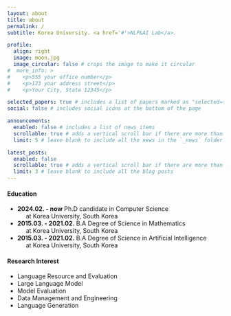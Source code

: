 ```yaml
---
layout: about
title: about
permalink: /
subtitle: Korea University. <a href='#'>NLP&AI Lab</a>. 

profile:
  align: right
  image: moon.jpg
  image_circular: false # crops the image to make it circular
#  more_info: >
#    <p>555 your office number</p>
#    <p>123 your address street</p>
#    <p>Your City, State 12345</p>

selected_papers: true # includes a list of papers marked as "selected={true}"
social: false # includes social icons at the bottom of the page

announcements:
  enabled: false # includes a list of news items
  scrollable: true # adds a vertical scroll bar if there are more than 3 news items
  limit: 5 # leave blank to include all the news in the `_news` folder

latest_posts:
  enabled: false
  scrollable: true # adds a vertical scroll bar if there are more than 3 new posts items
  limit: 3 # leave blank to include all the blog posts
---
```


[//]: # (Write your biography here. Tell the world about yourself. Link to your favorite [subreddit]&#40;http://reddit.com&#41;. You can put a picture in, too. The code is already in, just name your picture `prof_pic.jpg` and put it in the `img/` folder.)

[//]: # ()
[//]: # (Put your address / P.O. box / other info right below your picture. You can also disable any of these elements by editing `profile` property of the YAML header of your `_pages/about.md`. Edit `_bibliography/papers.bib` and Jekyll will render your [publications page]&#40;/al-folio/publications/&#41; automatically.)

[//]: # ()
[//]: # (Link to your social media connections, too. This theme is set up to use [Font Awesome icons]&#40;https://fontawesome.com/&#41; and [Academicons]&#40;https://jpswalsh.github.io/academicons/&#41;, like the ones below. Add your Facebook, Twitter, LinkedIn, Google Scholar, or just disable all of them.)

#### **Education**
- **2024.02. - now** Ph.D candidate in Computer Science <br>
  &nbsp;&nbsp;&nbsp;&nbsp; at Korea University, South Korea
- **2015.03. - 2021.02.** B.A Degree of Science in Mathematics  <br>
  &nbsp;&nbsp;&nbsp;&nbsp; at Korea University, South Korea
- **2015.03. - 2021.02.** B.A Degree of Science in Artificial Intelligence <br>
  &nbsp;&nbsp;&nbsp;&nbsp; at Korea University, South Korea

#### **Research Interest**
- Language Resource and Evaluation
- Large Language Model
- Model Evaluation
- Data Management and Engineering
- Language Generation
